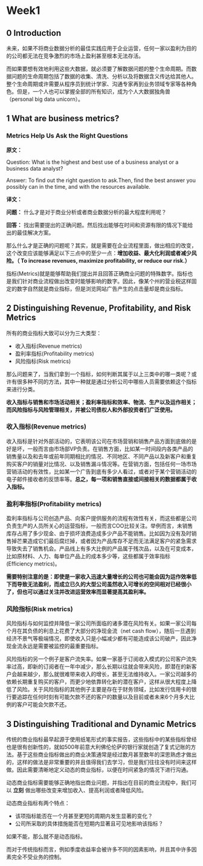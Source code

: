 # Week1
## 0 Introduction
未来，如果不将商业数据分析的最佳实践应用于企业运营，任何一家以盈利为目的的公司都无法在竞争激烈的市场上盈利甚至根本无法存活。

而如果要想有效地利用这些大数据，就必须要了解数据问题的整个生命周期。而数据问题的生命周期包括了数据的收集、清洗、分析以及将数据含义传达给其他人。整个生命周期或许需要从程序员到统计学家、沟通专家再到业务领域专家等各种角色。但是，一个人也可以掌握全部的所有知识，成为个人大数据独角兽（personal big data unicorn）。

## 1 What are business metrics?

### Metrics Help Us Ask the Right Questions
**原文：**

Question: What is the highest and best use of a business analyst or a business data analyst?

Answer: To find out the right question to ask.Then, find the best answer you possibly can in the time, and with the resources available.

**译文：**

**问题：** 什么才是对于商业分析或者商业数据分析的最大程度利用呢？

**回答：** 找出需要提出的正确问题。然后找出能够在时间和资源有限的情况下能给出的最佳解决方案。

那么什么才是正确的问题呢？其实，就是需要在企业流程里面，做出相应的改变，这个改变应该能够满足以下三点中的至少一点：**增加收益、最大化利润或者减少风险。（
To increase revenues, maximize profitability, or reduce our risk.）**

指标(Metrics)就是能够帮助我们提出并且回答正确商业问题的特殊数字。指标也是我们针对商业流程做出改变时能够影响的数字。因此，像某个州的营业税这样固定的数字自然就是商业指标，但是浏览网站广告产生的点击量却是商业指标。

## 2 Distinguishing Revenue, Profitability, and Risk Metrics
所有的商业指标大致可以分为三大类型：
* 收入指标(Revenue metrics)
* 盈利率指标(Profitability metrics)
* 风险指标(Risk metrics)

那么问题来了，当我们拿到一个指标，如何判断其属于以上三类中的哪一类呢？或许有很多种不同的方法，其中一种就是通过分析公司中哪些人员需要依赖这个指标来进行分类。

**收入指标与销售和市场活动相关；盈利率指标和效率、物流、生产以及运作相关；而风险指标与风险管理相关，并被公司债权人和外部投资者们广泛使用。**

### 收入指标(Revenue metrics)
收入指标是针对外部活动的，它表明该公司在市场营销和销售产品方面到底做的是好是坏，一般而言由市场部VP负责。在销售方面，比如某一时间段内各类产品的销售量以及和去年或前年同期相比的情况、不同地区、不同产品以及新客户和重复购买客户的销量对比情况、以及销售漏斗情况等。在营销方面，包括任何一场市场营销活动的有效性，比如某一个广告到底有多少人看过，或者对于某个营销活动的电子邮件接收者的反馈率等。**总之，每一项和销售直接或间接相关的数据都属于收入指标。**

### 盈利率指标(Profitability metrics)
盈利率指标与公司创造产品、向客户提供服务的流程有效性有关，而这些都是公司负责生产的人员所关心的运营指标，一般而言COO比较关注。举例而言，未销售库存占用了多少现金、由于损坏浪费造成多少产品不能销售。比如因为没有及时销售掉芒果造成它们最后腐烂掉，或者因为产品库存不足而无法满足客户的紧急需求导致失去了销售机会。产品线上有多大比例的产品属于残次品，以及在可变成本，比如原材料、人力、每单位产品上的成本多少等，这些都属于效率指标(Efficiency metrics)。

**需要特别注意的是：即使是一家收入迅速大量增长的公司也可能会因为运作效率低下而导致无法盈利，而成立已久的大型公司虽然收入可增长的空间相对已经很小了，但也可以通过关注并改进运营效率而显著提高其盈利率。**

### 风险指标(Risk metrics)
风险指标与如何监控并降低一家公司所面临的诸多潜在风险有关。如果一家公司每个月在其负债的利息上花费了大部分的净现金流（net cash flow），随后一旦遇到经济不景气等极端情况，即使收入只是小幅减少都有可能造成该公司破产，因此净现金流永远是需要被监控的最重要指标。

风险指标的另一个例子是客户流失率。如果一家基于订阅收入模式的公司客户流失率过高，即新的订阅者在一年中减少，那么长期以往就会带来风险，即潜在的新客户会越来越少，那么就很难带来收入的增长，甚至无法维持收入。一家公司越多的依赖长期重复购买的客户，而更少地依靠转化新的潜在客户，这样从很大程度上降低了风险。关于风险指标的其他例子主要是存在于财务领域，比如发行信用卡的银行要追踪在任何时刻有可能欠款不还的客户的数量以及目前或者未来6个月多大比例的客户可能会欠款不还。

## 3 Distinguishing Traditional and Dynamic Metrics
传统的商业指标最早起源于使用纸笔形式的事实报告，这些指标中的某些指标曾经也是很有创新性的，就如500年前意大利佛伦伦萨的银行家就创造了复式记账的方法。基于这些商业指标做出的商业决策通常是经过数月甚至数年的深思熟虑才做出的，这样的做法是非常重要的并且值得我们去学习，但是我们往往没有时间来这样做。因此需要清晰地定义动态的商业指标，以便在时间紧急的情况下进行沟通。

动态商业指标需要能够正确地指出商业问题，并指出在目前的商业流程中，我们可以 **立刻** 做出哪些改变来增加收入、提高利润或者降低风险。

动态商业指标有两个特点：
* 该项指标能否在一个月甚至更短的周期内发生显著的变化？
* 公司所采取的具体措施能否在短期内显著且可见地影响该指标？

如果不能，那么就不是动态指标。

而对于传统指标而言，例如季度收益率会被许多不同的因素影响，并且其中许多因素完全不受业务的控制。

